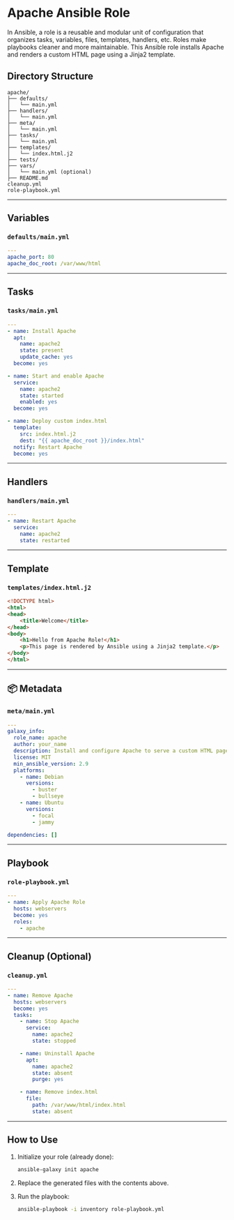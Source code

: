 # Apache Ansible Role

In Ansible, a role is a reusable and modular unit of configuration that organizes tasks, variables, files, templates, handlers, etc. Roles make playbooks cleaner and more maintainable.
This Ansible role installs Apache and renders a custom HTML page using a Jinja2 template.

## Directory Structure

```
apache/
├── defaults/
│   └── main.yml
├── handlers/
│   └── main.yml
├── meta/
│   └── main.yml
├── tasks/
│   └── main.yml
├── templates/
│   └── index.html.j2
├── tests/
├── vars/
│   └── main.yml (optional)
├── README.md
cleanup.yml
role-playbook.yml
```

---

## Variables

### `defaults/main.yml`

```yaml
---
apache_port: 80
apache_doc_root: /var/www/html
```

---

## Tasks

### `tasks/main.yml`

```yaml
---
- name: Install Apache
  apt:
    name: apache2
    state: present
    update_cache: yes
  become: yes

- name: Start and enable Apache
  service:
    name: apache2
    state: started
    enabled: yes
  become: yes

- name: Deploy custom index.html
  template:
    src: index.html.j2
    dest: "{{ apache_doc_root }}/index.html"
  notify: Restart Apache
  become: yes
```

---

## Handlers

### `handlers/main.yml`

```yaml
---
- name: Restart Apache
  service:
    name: apache2
    state: restarted
```

---

## Template

### `templates/index.html.j2`

```html
<!DOCTYPE html>
<html>
<head>
    <title>Welcome</title>
</head>
<body>
    <h1>Hello from Apache Role!</h1>
    <p>This page is rendered by Ansible using a Jinja2 template.</p>
</body>
</html>
```

---

## 📦 Metadata

### `meta/main.yml`

```yaml
---
galaxy_info:
  role_name: apache
  author: your_name
  description: Install and configure Apache to serve a custom HTML page
  license: MIT
  min_ansible_version: 2.9
  platforms:
    - name: Debian
      versions:
        - buster
        - bullseye
    - name: Ubuntu
      versions:
        - focal
        - jammy

dependencies: []
```

---

## Playbook

### `role-playbook.yml`

```yaml
---
- name: Apply Apache Role
  hosts: webservers
  become: yes
  roles:
    - apache
```

---

## Cleanup (Optional)

### `cleanup.yml`

```yaml
---
- name: Remove Apache
  hosts: webservers
  become: yes
  tasks:
    - name: Stop Apache
      service:
        name: apache2
        state: stopped

    - name: Uninstall Apache
      apt:
        name: apache2
        state: absent
        purge: yes

    - name: Remove index.html
      file:
        path: /var/www/html/index.html
        state: absent
```

---

## How to Use

1. Initialize your role (already done):

   ```bash
   ansible-galaxy init apache
   ```

2. Replace the generated files with the contents above.

3. Run the playbook:

   ```bash
   ansible-playbook -i inventory role-playbook.yml
   ```
